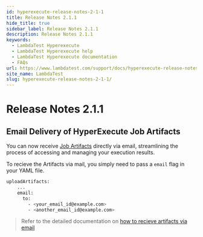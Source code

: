 ```yaml
---
id: hyperexecute-release-notes-2-1-1
title: Release Notes 2.1.1
hide_title: true
sidebar_label: Release Notes 2.1.1
description: Release Notes 2.1.1
keywords:
  - LambdaTest Hyperexecute
  - LambdaTest Hyperexecute help
  - LambdaTest Hyperexecute documentation
  - FAQs
url: https://www.lambdatest.com/support/docs/hyperexecute-release-notes-2-1-1/
site_name: LambdaTest
slug: hyperexecute-release-notes-2-1-1/
---
```


<script type="application/ld+json"
      dangerouslySetInnerHTML={{ __html: JSON.stringify({
       "@context": "https://schema.org",
        "@type": "BreadcrumbList",
        "itemListElement": [{
          "@type": "ListItem",
          "position": 1,
          "name": "Home",
          "item": "https://www.lambdatest.com"
        },{
          "@type": "ListItem",
          "position": 2,
          "name": "Support",
          "item": "https://www.lambdatest.com/support/docs/"
        },{
          "@type": "ListItem",
          "position": 3,
          "name": "Release Notes",
          "item": "https://www.lambdatest.com/support/docs/hyperexecute-release-notes-2-1-1/"
        }]
      })
    }}
></script>

# Release Notes 2.1.1

## Email Delivery of HyperExecute Job Artifacts

You can now receive [Job Artifacts](https://www.lambdatest.com/support/docs/hyperexecute-artifacts/) directly via email, streamlining the process of accessing and managing your execution results.

To recieve the Artifacts via mail, you simply need to pass a `email` flag in your YAML file.

```bash
uploadArtifacts:
    ...
    email:
      to: 
        - <your_email_id@example.com>
        - <another_email_id@example.com>
```

> Refer to the detailed documentation on [how to recieve artifacts via email](https://www.lambdatest.com/support/docs/hyperexecute-email-reports/#how-to-receive-your-artifacts-via-email)